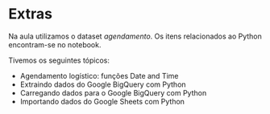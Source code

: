 # Extras

Na aula utilizamos o dataset *agendamento*.
Os itens relacionados ao Python encontram-se no notebook.

Tivemos os seguintes tópicos:

* Agendamento logístico: funções Date and Time
* Extraindo dados do Google BigQuery com Python
* Carregando dados para o Google BigQuery com Python
* Importando dados do Google Sheets com Python